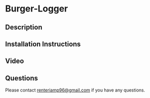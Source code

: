 # Burger-Logger

## **Description**
 

## **Installation Instructions**


## **Video**


## **Questions**

Please contact <renteriamp96@gmail.com> if you have any questions.